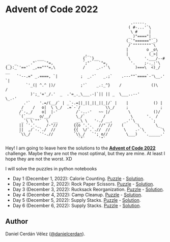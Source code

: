 # Advent of Code 2022
```
                                                       .-----.
                                                      ( #-...'`\
                                                       \ #     |
                                                      _ )"===="| _
                                                     (_`"======"`_)
                                                      /`""""""""`\
                                                     |        o _o\
                                   ,_                |         (_>|
              ___                 {` `}__             \      '.___/--#
 _  _      ."`   `"=,             `;"`   `"=,          '.    ;-._:'\
{_}:_`'=='` _,=="""=,\            /     _.-'`\           )===\  <)_/  __
     `'--.=" _.====, `|          ;  _.'`   _.;`    .---""`====`-'\__.'  `|
         `'_(| ^.^ |)/           ;'`    _.:_^}    /             ()\     /
           )';_'='_/.'  _  .'=_._\___.-|`|| || _  \___..--'        \_.-'
        .'`    '.=/(__/` | _`-.=||_||_||_||_|/` |    |           () |
       /    /   o|  \ \_/  .=`-`/           \\_/     ;              ;
      /`-,_/    o|  |-'        /`-..-'   ~~ |/        \          ()/
      `(`___   o/__/           \_/`        /           \      '.  /
       _`\ \`""`  \  __        __\ \   '-./ __,     _.'`\       `;
      || `'.'._   /-"//       {{o '.'.   //" //    (     `\       \_
      ||  ,/`-.`./  //        {{  \/`.`.//  //      \    .-`\       `\
      `\\_/    `'-.//         `\\_/   `'; o//        \___)   `._____.'
                                `"`      `"`
```
Hey! I am going to leave here the solutions to the [**Advent of Code 2022**](https://adventofcode.com/) challenge. Maybe they are not the most optimal, but they are mine. At least I hope they are not the worst. XD

I will solve the puzzles in python notebooks 

- Day 1 (December 1, 2022): Calorie Counting. [Puzzle](https://adventofcode.com/2022/day/1) - [Solution](notebooks/01_calorie_counting.ipynb).
- Day 2 (December 2, 2022): Rock Paper Scissors. [Puzzle](https://adventofcode.com/2022/day/2) - [Solution](notebooks/02_rock_paper_scissors.ipynb).
- Day 3 (December 3, 2022): Rucksack Reorganization. [Puzzle](https://adventofcode.com/2022/day/3) - [Solution](notebooks/03_rucksack_reorganization.ipynb).
- Day 4 (December 4, 2022): Camp Cleanup. [Puzzle](https://adventofcode.com/2022/day/4) - [Solution](notebooks/04_camp_cleanup.ipynb).
- Day 5 (December 5, 2022): Supply Stacks. [Puzzle](https://adventofcode.com/2022/day/5) - [Solution](notebooks/05_supply_stacks.ipynb).
- Day 6 (December 6, 2022): Supply Stacks. [Puzzle](https://adventofcode.com/2022/day/6) - [Solution](notebooks/06_tuning_trouble.ipynb).



## Author

Daniel Cerdán Vélez ([@danielcerdan](https://es.linkedin.com/in/danielcerdan)).


